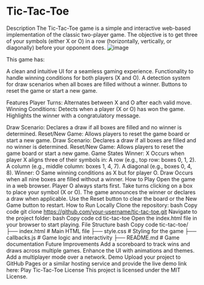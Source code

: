 # Tic-Tac-Toe
Description
The Tic-Tac-Toe game is a simple and interactive web-based implementation of the classic two-player game. The objective is to get three of your symbols (either X or O) in a row (horizontally, vertically, or diagonally) before your opponent does.
![image](https://github.com/user-attachments/assets/970f8c64-d4d5-430a-bbaf-096e954ebda9)

This game has:

A clean and intuitive UI for a seamless gaming experience.
Functionality to handle winning conditions for both players (X and O).
A detection system for draw scenarios when all boxes are filled without a winner.
Buttons to reset the game or start a new game.

Features
Player Turns:
Alternates between X and O after each valid move.
Winning Conditions:
Detects when a player (X or O) has won the game.
Highlights the winner with a congratulatory message.

Draw Scenario:
Declares a draw if all boxes are filled and no winner is determined.
Reset/New Game:
Allows players to reset the game board or start a new game.
Draw Scenario:
Declares a draw if all boxes are filled and no winner is determined.
Reset/New Game:
Allows players to reset the game board or start a new game.
Game States
Winner: X
Occurs when player X aligns three of their symbols in:
A row (e.g., top row: boxes 0, 1, 2).
A column (e.g., middle column: boxes 1, 4, 7).
A diagonal (e.g., boxes 0, 4, 8).
Winner: O
Same winning conditions as X but for player O.
Draw
Occurs when all nine boxes are filled without a winner.
How to Play
Open the game in a web browser.
Player O always starts first.
Take turns clicking on a box to place your symbol (X or O).
The game announces the winner or declares a draw when applicable.
Use the Reset button to clear the board or the New Game button to restart.
How to Run Locally
Clone the repository:
bash
Copy code
git clone https://github.com/your-username/tic-tac-toe.git
Navigate to the project folder:
bash
Copy code
cd tic-tac-toe
Open the index.html file in your browser to start playing.
File Structure
bash
Copy code
tic-tac-toe/
├── index.html      # Main HTML file
├── style.css       # Styling for the game
├── callbacks.js    # Game logic and interactivity
├── README.md       # Game documentation
Future Improvements
Add a scoreboard to track wins and draws across multiple games.
Enhance the UI with animations and themes.
Add a multiplayer mode over a network.
Demo
Upload your project to GitHub Pages or a similar hosting service and provide the live demo link here: Play Tic-Tac-Toe
License
This project is licensed under the MIT License.
